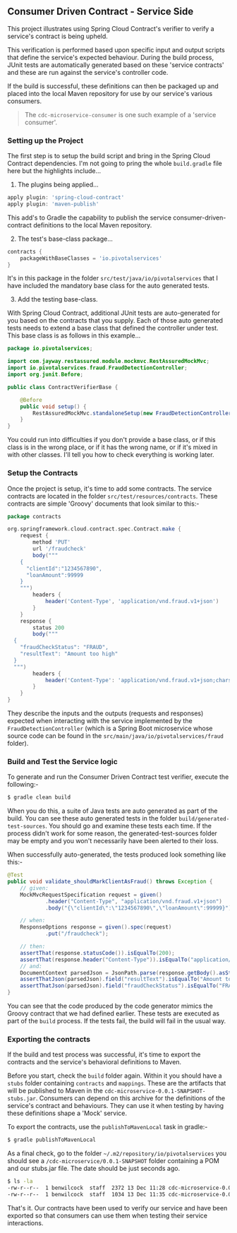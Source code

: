 ## Consumer Driven Contract - Service Side

This project illustrates using Spring Cloud Contract's verifier to verify a service's contract is being upheld.

This verification is performed based upon specific input and output scripts that define the service's expected behaviour. During the build process, JUnit tests are automatically generated based on these 'service contracts' and these are run against the service's controller code.

If the build is successful, these definitions can then be packaged up and placed into the local Maven repository for use by our service's various consumers.

> The `cdc-microservice-consumer` is one such example of a 'service consumer'.

### Setting up the Project

The first step is to setup the build script and bring in the Spring Cloud Contract dependencies. I'm not going to pring the whole `build.gradle` file here but the highlights include...

1. The plugins being applied...

  ```groovy
  apply plugin: 'spring-cloud-contract'
  apply plugin: 'maven-publish'
  ```

  This add's to Gradle the capability to publish the service consumer-driven-contract definitions to the local Maven repository.

2. The test's base-class package...

  ```groovy
  contracts {
      packageWithBaseClasses = 'io.pivotalservices'
  }
  ```

  It's in this package in the folder `src/test/java/io/pivotalservices` that I have included the mandatory base class for the auto generated tests.

3. Add the testing base-class.

  With Spring Cloud Contract, additional JUnit tests are auto-generated for you based on the contracts that you supply. Each of those auto generated tests needs to extend a base class that defined the controller under test. This base class is as follows in this example...

  ```java
  package io.pivotalservices;

  import com.jayway.restassured.module.mockmvc.RestAssuredMockMvc;
  import io.pivotalservices.fraud.FraudDetectionController;
  import org.junit.Before;

  public class ContractVerifierBase {

      @Before
      public void setup() {
          RestAssuredMockMvc.standaloneSetup(new FraudDetectionController()); // Set up the programmable Mock for the Controller.
      }
  }
  ```

  You could run into difficulties if you don't provide a base class, or if this class is in the wrong place, or if it has the wrong name, or if it's mixed in with other classes. I'll tell you how to check everything is working later.

### Setup the Contracts

Once the project is setup, it's time to add some contracts. The service contracts are located in the folder `src/test/resources/contracts`. These contracts are simple 'Groovy' documents that look similar to this:-

```groovy
package contracts

org.springframework.cloud.contract.spec.Contract.make {
    request {
        method 'PUT'
        url '/fraudcheck'
        body("""
    {
      "clientId":"1234567890",
      "loanAmount":99999
    }
    """)
        headers {
            header('Content-Type', 'application/vnd.fraud.v1+json')
        }
    }
    response {
        status 200
        body("""
  {
    "fraudCheckStatus": "FRAUD",
    "resultText": "Amount too high"
  }
  """)
        headers {
            header('Content-Type': 'application/vnd.fraud.v1+json;charset=UTF-8')
        }
    }
}
```

They describe the inputs and the outputs (requests and responses) expected when interacting with the service implemented by the `FraudDetectionController` (which is a Spring Boot microservice whose source code can be found in the `src/main/java/io/pivotalservices/fraud` folder).

### Build and Test the Service logic

To generate and run the Consumer Driven Contract test verifier, execute the following:-

````bash
$ gradle clean build
````

When you do this, a suite of Java tests are auto generated as part of the build. You can see these auto generated tests in the folder `build/generated-test-sources`. You should go and examine these tests each time. If the process didn't work for some reason, the generated-test-sources folder may be empty and you won't necessarily have been alerted to their loss.

When successfully auto-generated, the tests produced look something like this:-

```java
@Test
public void validate_shouldMarkClientAsFraud() throws Exception {
    // given:
    MockMvcRequestSpecification request = given()
            .header("Content-Type", "application/vnd.fraud.v1+json")
            .body("{\"clientId\":\"1234567890\",\"loanAmount\":99999}");

    // when:
    ResponseOptions response = given().spec(request)
            .put("/fraudcheck");

    // then:
    assertThat(response.statusCode()).isEqualTo(200);
    assertThat(response.header("Content-Type")).isEqualTo("application/vnd.fraud.v1+json;charset=UTF-8");
    // and:
    DocumentContext parsedJson = JsonPath.parse(response.getBody().asString());
    assertThatJson(parsedJson).field("resultText").isEqualTo("Amount too high");
    assertThatJson(parsedJson).field("fraudCheckStatus").isEqualTo("FRAUD");
}
```

You can see that the code produced by the code generator mimics the Groovy contract that we had defined earlier. These tests are executed as part of the `build` process. If the tests fail, the build will fail in the usual way.

### Exporting the contracts

If the build and test process was successful, it's time to export the contracts and the service's behavioral definitions to Maven.

Before you start, check the `build` folder again. Within it you should have a `stubs` folder containing `contracts` and `mappings`. These are the artifacts that will be published to Maven in the `cdc-microservice-0.0.1-SNAPSHOT-stubs.jar`. Consumers can depend on this archive for the definitions of the service's contract and behaviours. They can use it when testing by having these definitions shape a 'Mock' service.

To export the contracts, use the `publishToMavenLocal` task in gradle:-

```bash
$ gradle publishToMavenLocal
```

As a final check, go to the folder `~/.m2/repository/io/pivotalservices` you should see a `/cdc-microservice/0.0.1-SNAPSHOT` folder containing a POM and our stubs.jar file. The date should be just seconds ago.

```bash
$ ls -la
-rw-r--r--  1 benwilcock  staff  2372 13 Dec 11:28 cdc-microservice-0.0.1-SNAPSHOT-stubs.jar
-rw-r--r--  1 benwilcock  staff  1034 13 Dec 11:35 cdc-microservice-0.0.1-SNAPSHOT.pom
```

That's it. Our contracts have been used to verify our service and have been exported so that consumers can use them when testing their service interactions.
